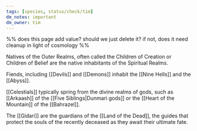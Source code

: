 ```yaml
---
tags: [species, status/check/tim]
dm_notes: important
dm_owner: tim
---
```


%% does this page add value? should we just delete it? if not, does it need cleanup in light of cosmology %%

Natives of the Outer Realms, often called the Children of Creation or Children of Belief are the native inhabitants of the Spiritual Realms.

Fiends, including [[Devils]] and [[Demons]] inhabit the [[Nine Hells]] and the [[Abyss]]. 

[[Celestials]] typically spring from the divine realms of gods, such as [[Arkaash]] of the [[Five Siblings|Dunmari gods]] or the [[Heart of the Mountain]] of the [[Bahrazel]].

The [[Gidari]] are the guardians of the [[Land of the Dead]], the guides that protect the souls of the recently deceased as they await their ultimate fate.